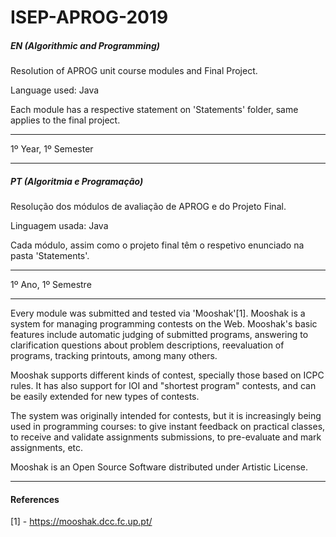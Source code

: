# ISEP-APROG-2019

##### EN (Algorithmic and Programming)
Resolution of APROG unit course modules and Final Project.

Language used: Java

Each module has a respective statement on 'Statements' folder, same applies to the final project.

--------------------------------

1º Year, 1º Semester

--------------------------------
##### PT (Algoritmia e Programação)
Resolução dos módulos de avaliação de APROG e do Projeto Final.

Linguagem usada: Java

Cada módulo, assim como o projeto final têm o respetivo enunciado na pasta 'Statements'.

--------------------------------

1º Ano, 1º Semestre

--------------------------------
Every module was submitted and tested via 'Mooshak'[1].
Mooshak is a system for managing programming contests on the Web. Mooshak's basic features include automatic judging of submitted programs, answering to clarification questions about problem descriptions, reevaluation of programs, tracking printouts, among many others.

Mooshak supports different kinds of contest, specially those based on ICPC rules. It has also support for IOI and "shortest program" contests, and can be easily extended for new types of contests.

The system was originally intended for contests, but it is increasingly being used in programming courses: to give instant feedback on practical classes, to receive and validate assignments submissions, to pre-evaluate and mark assignments, etc.

Mooshak is an Open Source Software distributed under Artistic License.

-----------------------------


#### References
[1] - https://mooshak.dcc.fc.up.pt/

